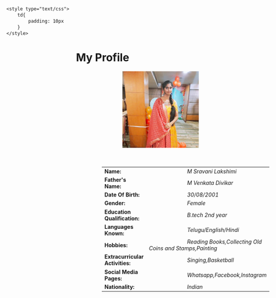 <html>
<head>
	
	<style type="text/css">
		td{
			padding: 10px
		}
	</style>
</head>
<body>
<h1 style="text-align: center;">My Profile</h1>
<img src="star.jpg" alt='Sravani photo' width='200px' align="right" padding='20px'>
<center>
<table style="margin-left: 200px;padding: 50px;">

<tr><td><b>Name:</b></td><td><i style="margin-left: 100px">M Sravani Lakshimi</i></td></tr>

<tr><td><b>Father's Name:</b></td><td><i style="margin-left: 100px">M Venkata Divikar</i></td></tr>

<tr><td><b>Date Of Birth:</b></td><td><i style="margin-left: 100px">30/08/2001</i></td></tr>

<tr><td><b>Gender:</b></td><td><i style="margin-left: 100px">Female</i></td></tr>

<tr><td><b>Education Qualification:</b></td><td><i style="margin-left: 100px">B.tech 2nd year</i></td></tr>

<tr><td><b>Languages Known:</b></td><td><i style="margin-left: 100px">Telugu/English/Hindi</i></td></tr>
<tr><td><b>Hobbies:</b></td><td><i style="margin-left: 100px">Reading Books,Collecting Old Coins and Stamps,Painting</i></td></tr>
<tr><td><b>Extracurricular Activities:</b></td><td><i style="margin-left: 100px">Singing,Basketball</i></td></tr>
<tr><td><b>Social Media Pages:</b></td><td><i style="margin-left: 100px">Whatsapp,Facebook,Instagram</i></td></tr>
<tr><td><b>Nationality:</b></td><td><i style="margin-left: 100px">Indian</i></td></tr>
</table>
</center>
</body>
</html>
